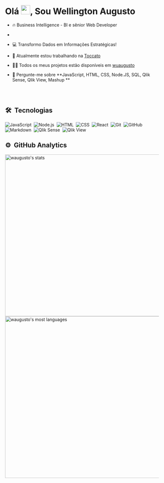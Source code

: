 <h1 align="left">Olá <img src="https://raw.githubusercontent.com/kaueMarques/kaueMarques/master/hi.gif" width="30px">, Sou Wellington Augusto</h1>

- 🔥 Business Intelligence - BI e sênior Web Developer 
- 
- 💻 Transformo Dados em Informações Estratégicas!

- 💼 Atualmente estou trabalhando na [Toccato](https://toccato.com.br/)

- 👨‍💻 Todos os meus projetos estão disponíveis em [wuaugusto](https://waugusto.com.br)

- 💬 Pergunte-me sobre **JavaScript, HTML, CSS, Node.JS, SQL, Qlik Sense, Qlik View, Mashup **

<br><br>

## 🛠 &nbsp;Tecnologias

![JavaScript](https://img.shields.io/badge/-JavaScript-05122A?style=flat&logo=javascript)&nbsp;
![Node.js](https://img.shields.io/badge/-Node.js-05122A?style=flat&logo=node.js)&nbsp;
![HTML](https://img.shields.io/badge/-HTML-05122A?style=flat&logo=HTML5)&nbsp;
![CSS](https://img.shields.io/badge/-CSS-05122A?style=flat&logo=CSS3&logoColor=1572B6)&nbsp;
![React](https://img.shields.io/badge/-React-05122A?style=flat&logo=react)&nbsp;
![Git](https://img.shields.io/badge/-Git-05122A?style=flat&logo=git)&nbsp;
![GitHub](https://img.shields.io/badge/-GitHub-05122A?style=flat&logo=github)&nbsp;
![Markdown](https://img.shields.io/badge/-Markdown-05122A?style=flat&logo=markdown)&nbsp;
![Qlik Sense](https://img.shields.io/badge/-QlikSense-05122A?style=flat&logo=QlikSense&logoColor=007ACC)&nbsp;
![Qlik View](https://img.shields.io/badge/QlikView-05122A?style=flat&logo=Qlik)&nbsp;

## ⚙️ &nbsp;GitHub Analytics

<p align="left">
<img width="530em" src="https://github-readme-stats.vercel.app/api?username=waugusto&show_icons=true&theme=vision-friendly-dark" alt="waugusto's stats"/>
<img width="530em" src="https://github-readme-stats.vercel.app/api/top-langs/?username=waugusto&layout=compact&theme=vision-friendly-dark" alt="waugusto's most languages"/>
</p>

<br><br>
